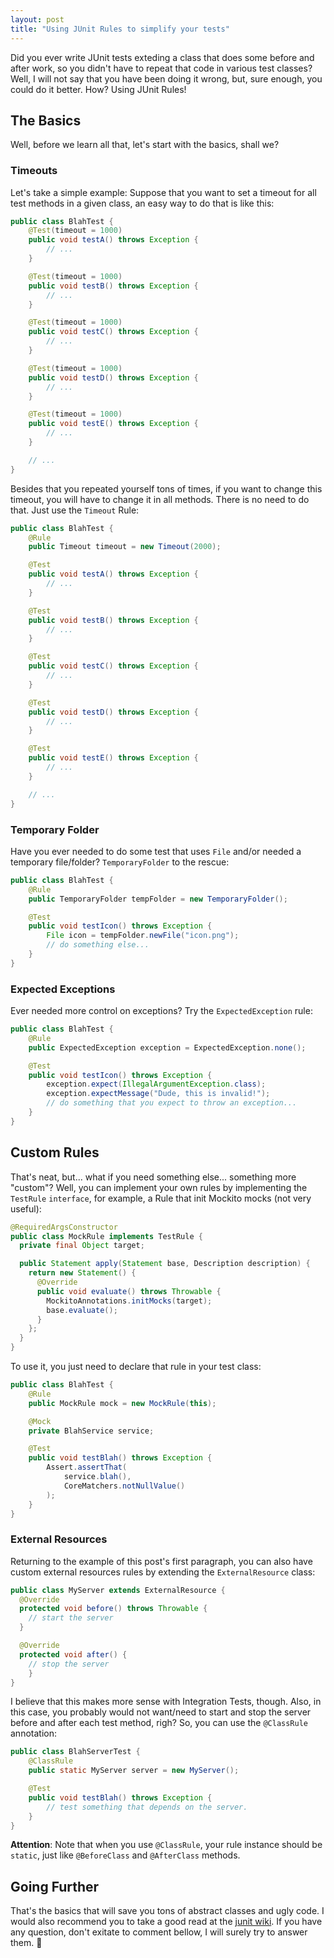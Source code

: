 ```yaml
---
layout: post
title: "Using JUnit Rules to simplify your tests"
---
```


Did you ever write JUnit tests exteding a class that does some before and
after work, so you didn't have to repeat that code in various test classes?
Well, I will not say that you have been doing it wrong, but, sure enough, you
could do it better. How? Using JUnit Rules!

## The Basics

Well, before we learn all that, let's start with the basics, shall we?

### Timeouts

Let's take a simple example: Suppose that you want to set a timeout for all
test methods in a given class, an easy way to do that is like this:

```java
public class BlahTest {
	@Test(timeout = 1000)
	public void testA() throws Exception {
		// ...
	}

	@Test(timeout = 1000)
	public void testB() throws Exception {
		// ...
	}

	@Test(timeout = 1000)
	public void testC() throws Exception {
		// ...
	}

	@Test(timeout = 1000)
	public void testD() throws Exception {
		// ...
	}

	@Test(timeout = 1000)
	public void testE() throws Exception {
		// ...
	}

	// ...
}
```

Besides that you repeated yourself tons of times, if you want to change
this timeout, you will have to change it in all methods. There is no need to
do that. Just use the `Timeout` Rule:

```java
public class BlahTest {
	@Rule
	public Timeout timeout = new Timeout(2000);

	@Test
	public void testA() throws Exception {
		// ...
	}

	@Test
	public void testB() throws Exception {
		// ...
	}

	@Test
	public void testC() throws Exception {
		// ...
	}

	@Test
	public void testD() throws Exception {
		// ...
	}

	@Test
	public void testE() throws Exception {
		// ...
	}

	// ...
}
```

### Temporary Folder

Have you ever needed to do some test that uses `File` and/or needed a temporary
file/folder? `TemporaryFolder` to the rescue:

```java
public class BlahTest {
	@Rule
	public TemporaryFolder tempFolder = new TemporaryFolder();

	@Test
	public void testIcon() throws Exception {
		File icon = tempFolder.newFile("icon.png");
		// do something else...
	}
}
```

### Expected Exceptions

Ever needed more control on exceptions? Try the `ExpectedException` rule:

```java
public class BlahTest {
	@Rule
	public ExpectedException exception = ExpectedException.none();

	@Test
	public void testIcon() throws Exception {
		exception.expect(IllegalArgumentException.class);
		exception.expectMessage("Dude, this is invalid!");
		// do something that you expect to throw an exception...
	}
}
```

## Custom Rules

That's neat, but... what if you need something else... something more "custom"?
Well, you can implement your own rules by implementing the `TestRule`
`interface`, for example, a Rule that init Mockito mocks (not very useful):

```java
@RequiredArgsConstructor
public class MockRule implements TestRule {
  private final Object target;

  public Statement apply(Statement base, Description description) {
    return new Statement() {
      @Override
      public void evaluate() throws Throwable {
        MockitoAnnotations.initMocks(target);
        base.evaluate();
      }
    };
  }
}
```

To use it, you just need to declare that rule in your test class:

```java
public class BlahTest {
	@Rule
	public MockRule mock = new MockRule(this);

	@Mock
	private BlahService service;

	@Test
	public void testBlah() throws Exception {
		Assert.assertThat(
			service.blah(),
			CoreMatchers.notNullValue()
		);
	}
}
```

### External Resources

Returning to the example of this post's first paragraph, you can also have
custom external resources rules by extending the `ExternalResource` class:

```java
public class MyServer extends ExternalResource {
  @Override
  protected void before() throws Throwable {
    // start the server
  }

  @Override
  protected void after() {
    // stop the server
	}
}
```

I believe that this makes more sense with Integration Tests, though. Also, in
this case, you probably would not want/need to start and stop the server
before and after each test method, righ? So, you can use the `@ClassRule`
annotation:

```java
public class BlahServerTest {
	@ClassRule
	public static MyServer server = new MyServer();

	@Test
	public void testBlah() throws Exception {
		// test something that depends on the server.
	}
}
```

**Attention**: Note that when you use `@ClassRule`, your rule instance should
be `static`, just like `@BeforeClass` and `@AfterClass` methods.

## Going Further

That's the basics that will save you tons of abstract classes and ugly code. I
would also recommend you to take a good read at the [junit wiki][docs]. If
you have any question, don't exitate to comment bellow, I will surely try to
answer them. :beer:

[docs]: https://github.com/junit-team/junit/wiki/Rules
